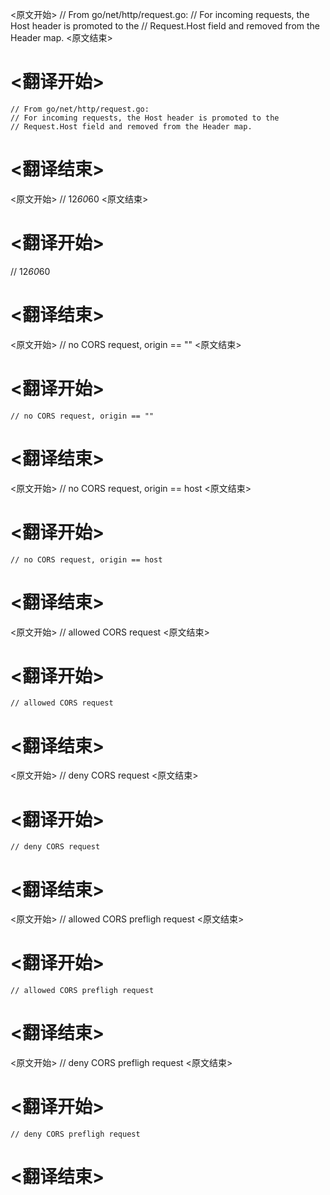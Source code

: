 
<原文开始>
	// From go/net/http/request.go:
	// For incoming requests, the Host header is promoted to the
	// Request.Host field and removed from the Header map.
<原文结束>

# <翻译开始>
	// From go/net/http/request.go:
	// For incoming requests, the Host header is promoted to the
	// Request.Host field and removed from the Header map.
# <翻译结束>


<原文开始>
// 12*60*60
<原文结束>

# <翻译开始>
// 12*60*60
# <翻译结束>


<原文开始>
	// no CORS request, origin == ""
<原文结束>

# <翻译开始>
	// no CORS request, origin == ""
# <翻译结束>


<原文开始>
	// no CORS request, origin == host
<原文结束>

# <翻译开始>
	// no CORS request, origin == host
# <翻译结束>


<原文开始>
	// allowed CORS request
<原文结束>

# <翻译开始>
	// allowed CORS request
# <翻译结束>


<原文开始>
	// deny CORS request
<原文结束>

# <翻译开始>
	// deny CORS request
# <翻译结束>


<原文开始>
	// allowed CORS prefligh request
<原文结束>

# <翻译开始>
	// allowed CORS prefligh request
# <翻译结束>


<原文开始>
	// deny CORS prefligh request
<原文结束>

# <翻译开始>
	// deny CORS prefligh request
# <翻译结束>

